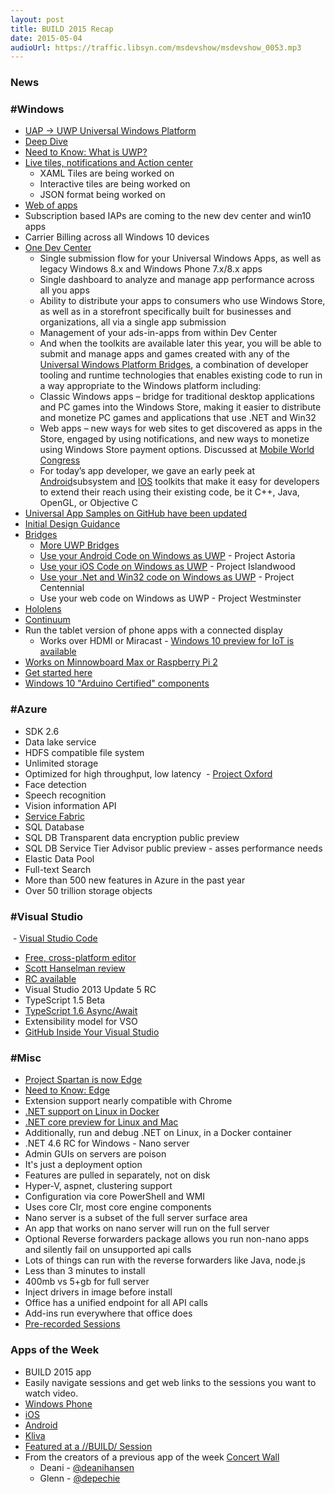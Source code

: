 ```yaml
---
layout: post
title: BUILD 2015 Recap
date: 2015-05-04
audioUrl: https://traffic.libsyn.com/msdevshow/msdevshow_0053.mp3
---
```


### News

### #Windows

 - [UAP -\> UWP Universal Windows Platform](http://blogs.windows.com/buildingapps/2015/04/29/distributing-windows-apps-to-the-world/)
  - [Deep Dive](http://blogs.windows.com/buildingapps/2015/04/30/a-deeper-dive-into-the-universal-windows-platform/)
  - [Need to Know: What is UWP?](https://www.thurrott.com/windows/windows-10/3294/need-to-know-universal-windows-platform)
  - [Live tiles, notifications and Action center](http://channel9.msdn.com/Events/Build/2015/2-762)
     -   XAML Tiles are being worked on
     -   Interactive tiles are being worked on
     -   JSON format being worked on
  - [Web of apps](http://channel9.msdn.com/Events/Build/2015/3-765)
  - Subscription based IAPs are coming to the new dev center and win10 apps
  - Carrier Billing across all Windows 10 devices
  - [One Dev Center](http://blogs.windows.com/buildingapps/2015/05/01/get-ready-for-the-unified-dev-center-dashboard-preview-and-upcoming-store-changes/)
     - Single submission flow for your Universal Windows Apps, as well as legacy Windows 8.x and Windows Phone 7.x/8.x apps
     - Single dashboard to analyze and manage app performance across all you apps
     -   Ability to distribute your apps to consumers who use Windows Store, as well as in a storefront specifically built for businesses and organizations, all via a single app submission
     - Management of your ads-in-apps from within Dev Center
     - And when the toolkits are available later this year, you will be able to submit and manage apps and games created with any of the [Universal Windows Platform Bridges](http://dev.windows.com/uwp-bridges/), a combination of developer tooling and runtime technologies that enables existing code to run in a way appropriate to the Windows platform including:
     - Classic Windows apps – bridge for traditional desktop applications
    and PC games into the Windows Store, making it easier to distribute
    and monetize PC games and applications that use .NET and Win32
     - Web apps – new ways for web sites to get discovered as apps in the
    Store, engaged by using notifications, and new ways to monetize
    using Windows Store payment options. Discussed at [Mobile World
    Congress](http://blogs.windows.com/buildingapps/2015/03/02/a-first-look-at-the-windows-10-universal-app-platform/)
     - For today’s app developer, we gave an early peek at [Android](https://dev.windows.com/en-US/uwp-bridges/project-astoria)subsystem and [IOS](https://dev.windows.com/en-US/uwp-bridges/project-islandwood) toolkits that make it easy for developers to extend their reach using their existing code, be it C++, Java, OpenGL, or Objective C
  - [Universal App Samples on GitHub have been updated](https://github.com/Microsoft/Windows-universal-samples)
  - [Initial Design Guidance](http://blogs.windows.com/bloggingwindows/2015/04/29/windows-10-design-getting-the-balance-right/)
  - [Bridges](http://blogs.msdn.com/b/stevengu/archive/2015/04/30/building-bridges-that-empower-developers.aspx)
     - [More UWP Bridges](https://dev.windows.com/en-US/uwp-bridges)
     - [Use your Android Code on Windows as UWP](http://channel9.msdn.com/Events/Build/2015/2-702) - Project Astoria
     - [Use your iOS Code on Windows as UWP](http://channel9.msdn.com/Blogs/OneCode/How-to-Port-iOS-apps-to-Windows-Store-apps) - Project Islandwood
     - [Use your .Net and Win32 code on Windows as UWP](http://channel9.msdn.com/Events/Build/2015/2-692) - Project Centennial
     - Use your web code on Windows as UWP - Project Westminster
  - [Hololens](http://channel9.msdn.com/Events/Build/2015/C9-08)
  - [Continuum](http://channel9.msdn.com/Events/Build/2015/2-703)
   - Run the tablet version of phone apps with a connected display
     -   Works over HDMI or Miracast
  - [Windows 10 preview for IoT is available](http://channel9.msdn.com/Events/Build/2015/2-724)
  -   [Works on Minnowboard Max or Raspberry Pi 2](http://blogs.windows.com/buildingapps/2015/04/29/microsoft-brings-windows-10-to-makers/)
  -   [Get started here](http://ms-iot.github.io/content/GetStarted.htm)
  - [Windows 10 "Arduino Certified" components](http://www.zdnet.com/article/windows-10-gets-arduino-certified-with-new-two-open-source-libraries/)

### #Azure

 - SDK 2.6
 - Data lake service
  -   HDFS compatible file system
  -   Unlimited storage
  -   Optimized for high throughput, low latency
 - [Project Oxford](http://channel9.msdn.com/Events/Build/2015/2-613)
  -   Face detection
  -   Speech recognition
  -   Vision information API
 - [Service Fabric](http://channel9.msdn.com/Events/Build/2015?sort=sequential&direction=desc&term=service+fabric)
 - SQL Database
  -   SQL DB Transparent data encryption public preview
  -   SQL DB Service Tier Advisor public preview - asses performance needs
  -   Elastic Data Pool
  -   Full-text Search
 - More than 500 new features in Azure in the past year
 - Over 50 trillion storage objects

### #Visual Studio

 - [Visual Studio Code](http://channel9.msdn.com/Events/Build/2015/3-680)
 - [Free, cross-platform editor](https://www.visualstudio.com/products/code-vs.aspx)
  - [Scott Hanselman review](http://www.hanselman.com/blog/IntroducingVisualStudioCodeForWindowsMacAndLinux.aspx)
  - [RC available](https://www.visualstudio.com/products/visual-studio-2015-downloads-vs)
 - Visual Studio 2013 Update 5 RC
 - TypeScript 1.5 Beta
 - [TypeScript 1.6 Async/Await](http://channel9.msdn.com/Events/Build/2015/3-644) 
 - Extensibility model for VSO
 - [GitHub Inside Your Visual Studio](http://haacked.com/archive/2015/04/30/github-in-your-visual-studio/) 

### #Misc

 - [Project Spartan is now
Edge](http://channel9.msdn.com/Events/Build/2015/2-656)
  - [Need to Know: Edge](https://www.thurrott.com/windows/windows-10/3280/need-to-know-microsoft-edge)
  - Extension support nearly compatible with Chrome
 - [.NET support on Linux in Docker](http://channel9.msdn.com/Events/Build/2015/2-683)
 - [.NET core preview for Linux and Mac](http://channel9.msdn.com/Events/Build/2015/3-670)
 - Additionally, run and debug .NET on Linux, in a Docker container
 - .NET 4.6 RC for Windows
 - Nano server
  - Admin GUIs on servers are poison
  - It's just a deployment option
  - Features are pulled in separately, not on disk
  - Hyper-V, aspnet, clustering support
  - Configuration via core PowerShell and WMI
  - Uses core Clr, most core engine components
  - Nano server is a subset of the full server surface area
  - An app that works on nano server will run on the full server
  - Optional Reverse forwarders package allows you run non-nano apps and silently fail on unsupported api calls
  - Lots of things can run with the reverse forwarders like Java, node.js
  - Less than 3 minutes to install
  - 400mb vs 5+gb for full server
  - Inject drivers in image before install
 - Office has a unified endpoint for all API calls
  - Add-ins run everywhere that office does
 - [Pre-recorded Sessions](http://channel9.msdn.com/Events/Build/2015?sort=sequential&direction=desc&term=&y=Pre-recorded)

### Apps of the Week

 - BUILD 2015 app
  - Easily navigate sessions and get web links to the sessions you want to watch video.
  - [Windows Phone](https://www.windowsphone.com/s?appid=efc8a22a-f132-4c58-b033-2223d2862e29)
  - [iOS](https://itunes.apple.com/us/app/microsoft-build-2015/id986169614?mt=8)
  - [Android](https://play.google.com/store/apps/details?id=com.microsoft.build)
 - [Kliva](http://www.windowsphone.com/s?appid=ffc42ff1-52ec-4219-899b-1ee4e5fe585b)
  - [Featured at a //BUILD/ Session](https://channel9.msdn.com/Events/Build/2015/2-679)
  - From the creators of a previous app of the week [Concert Wall](http://www.windowsphone.com/s?appid=6337ad32-2d69-4f26-bd98-44f6eaae7708)
     - Deani - [@deanihansen](https://twitter.com/deanihansen)
     - Glenn - [@depechie](https://twitter.com/depechie)
